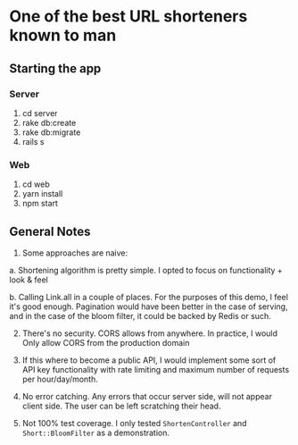 # One of the best URL shorteners known to man

## Starting the app

### Server
1. cd server
2. rake db:create
3. rake db:migrate
4. rails s

### Web
1. cd web
2. yarn install
3. npm start

## General Notes
1. Some approaches are naive:

  a. Shortening algorithm is pretty simple. I opted to focus on functionality + look & feel

  b. Calling Link.all in a couple of places. For the purposes of this demo, I feel it's good enough. Pagination would have been better in the case of serving, and in the case of the bloom filter, it could be backed by Redis or such.

2. There's no security. CORS allows from anywhere. In practice, I would Only allow CORS from the production domain

3. If this where to become a public API, I would implement some sort of API key functionality with rate limiting and maximum number of requests per hour/day/month.

4. No error catching. Any errors that occur server side, will not appear client side. The user can be left scratching their head.

5. Not 100% test coverage. I only tested `ShortenController` and `Short::BloomFilter` as a demonstration.